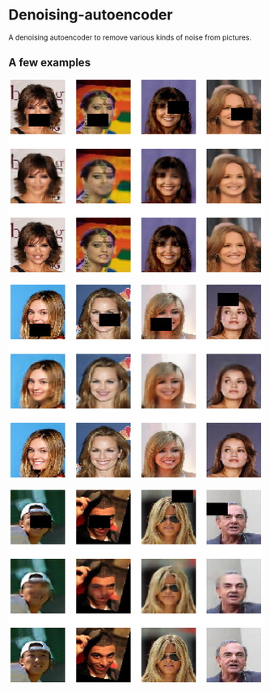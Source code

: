 # Denoising-autoencoder

A denoising autoencoder to remove various kinds of noise from pictures.

## A few examples

![Alt text](letöltés.png?raw=true "Ex. 1")

![Alt text2](letöltés%20(1).png?raw=true "Ex. 1")

![Alt text3](letöltés%20(2).png?raw=true "Ex. 1")
